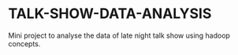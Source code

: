# TALK-SHOW-DATA-ANALYSIS
Mini project to analyse the data of late night talk show using hadoop concepts.
